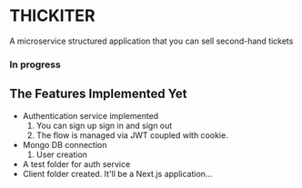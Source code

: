 # THICKITER
A microservice structured application that you can sell second-hand tickets <br />

### In progress

## The Features Implemented Yet
- Authentication service implemented <br />
    1. You can sign up sign in and sign out
    2. The flow is managed via JWT coupled with cookie.
- Mongo DB connection
    1. User creation
- A test folder for auth service
- Client folder created. It'll be a Next.js application...
